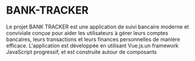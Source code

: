 # BANK-TRACKER
Le projet BANK TRACKER est une application de suivi bancaire moderne et conviviale conçue pour aider les utilisateurs à gérer leurs comptes bancaires, leurs transactions et leurs finances personnelles de manière efficace. L'application est développée en utilisant Vue.js.un framework JavaScript progressif, et est construite autour de composants 
